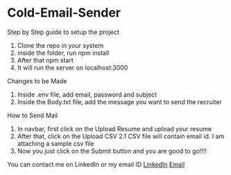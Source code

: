 # Cold-Email-Sender

Step by Step guide to setup the project
  1. Clone the repo in your system
  2. inside the folder, run npm install
  3. After that npm start
  4. It will run the server on localhost:3000

Changes to be Made
  1. Inside .env file, add email, password and subject
  2. Inside the Body.txt file, add the message you want to send the recruiter

How to Send Mail
  1. In navbar, first click on the Upload Resume and upload your resume
  2. After that, click on the Upload CSV
      2.1 CSV file will contain email id. I am attaching a sample csv file
  3. Now you just click on the Submit button and you are good to go!!!!

You can contact me on LinkedIn or my email ID
  [LinkedIn](https://www.linkedin.com/in/punit--tiwari/)
  [Email](puneet.tiwari9039@gmail.com)
